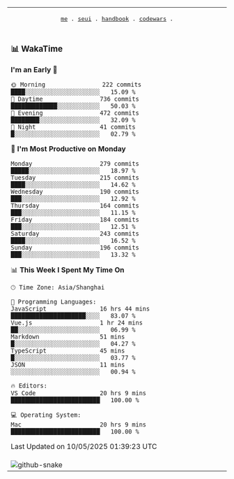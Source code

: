 
<div align="center">

<table>
<tr><td>
  <p align="center">
  <samp>
    <a href="https://github.com/SeaMmMm/SeaMmMm">me</a> .
    <a href="https://github.com/SeaMmMm/se-element">seui</a> .
    <a href="https://github.com/SeaMmMm/HandBook">handbook</a> .
    <a href="https://github.com/SeaMmMm/codeWars">codewars</a> .
  </samp>
    </p>
</td></tr>

<tr><td>

### 📊 WakaTime

<!--START_SECTION:waka-->
**I'm an Early 🐤** 

```text
🌞 Morning                222 commits         ████░░░░░░░░░░░░░░░░░░░░░   15.09 % 
🌆 Daytime                736 commits         █████████████░░░░░░░░░░░░   50.03 % 
🌃 Evening                472 commits         ████████░░░░░░░░░░░░░░░░░   32.09 % 
🌙 Night                  41 commits          █░░░░░░░░░░░░░░░░░░░░░░░░   02.79 % 
```
📅 **I'm Most Productive on Monday** 

```text
Monday                   279 commits         █████░░░░░░░░░░░░░░░░░░░░   18.97 % 
Tuesday                  215 commits         ████░░░░░░░░░░░░░░░░░░░░░   14.62 % 
Wednesday                190 commits         ███░░░░░░░░░░░░░░░░░░░░░░   12.92 % 
Thursday                 164 commits         ███░░░░░░░░░░░░░░░░░░░░░░   11.15 % 
Friday                   184 commits         ███░░░░░░░░░░░░░░░░░░░░░░   12.51 % 
Saturday                 243 commits         ████░░░░░░░░░░░░░░░░░░░░░   16.52 % 
Sunday                   196 commits         ███░░░░░░░░░░░░░░░░░░░░░░   13.32 % 
```


📊 **This Week I Spent My Time On** 

```text
🕑︎ Time Zone: Asia/Shanghai

💬 Programming Languages: 
JavaScript               16 hrs 44 mins      █████████████████████░░░░   83.07 % 
Vue.js                   1 hr 24 mins        ██░░░░░░░░░░░░░░░░░░░░░░░   06.99 % 
Markdown                 51 mins             █░░░░░░░░░░░░░░░░░░░░░░░░   04.27 % 
TypeScript               45 mins             █░░░░░░░░░░░░░░░░░░░░░░░░   03.77 % 
JSON                     11 mins             ░░░░░░░░░░░░░░░░░░░░░░░░░   00.94 % 

🔥 Editors: 
VS Code                  20 hrs 9 mins       █████████████████████████   100.00 % 

💻 Operating System: 
Mac                      20 hrs 9 mins       █████████████████████████   100.00 % 
```


 Last Updated on 10/05/2025 01:39:23 UTC
<!--END_SECTION:waka-->
</td></tr>

<tr><td>
  <img alt="github-snake" src="profile-snake-contrib/github-user-contribution.svg"/>
</td></tr>

</table>
